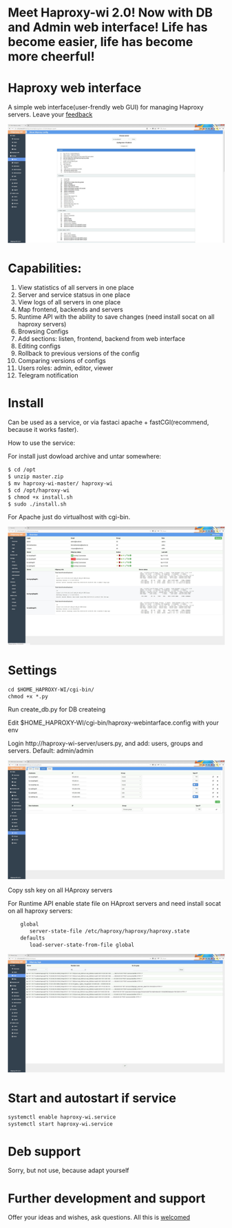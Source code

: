 # Meet Haproxy-wi 2.0! Now with DB and Admin web interface! Life has become easier, life has become more cheerful!

# Haproxy web interface
A simple web interface(user-frendly web GUI) for managing Haproxy servers. Leave your [feedback](https://github.com/Aidaho12/haproxy-wi/issues)

![alt text](image/haproxy-wi-config-show.jpeg "Show config page")

# Capabilities:
1. View statistics of all servers in one place
2. Server and service statsus in one place
3. View logs of all servers in one place
4. Map frontend, backends and servers
5. Runtime API with the ability to save changes (need install socat on all haproxy servers)
6. Browsing Configs
7. Add sections: listen, frontend, backend from web interface
8. Editing configs
9. Rollback to previous versions of the config
10. Comparing versions of configs
11. Users roles: admin, editor, viewer
12. Telegram notification

# Install
Can be used as a service, or via fastaci apache + fastCGI(recommend, because it works faster).

How to use the service:

For install just dowload archive and untar somewhere:
```
$ cd /opt
$ unzip master.zip
$ mv haproxy-wi-master/ haproxy-wi
$ cd /opt/haproxy-wi
$ chmod +x install.sh
$ sudo ./install.sh
```

For Apache just do virtualhost with cgi-bin.

![alt text](image/haproxy-wi-overview.jpeg "Overview page")

# Settings
```
cd $HOME_HAPROXY-WI/cgi-bin/
chmod +x *.py
```

Run create_db.py for DB createing

Edit $HOME_HAPROXY-WI/cgi-bin/haproxy-webintarface.config with your env

Login http://haproxy-wi-server/users.py, and add: users, groups and servers. Default: admin/admin

![alt text](image/haproxy-wi-admin-area.jpeg "Admin area")

Copy ssh key on all HAproxy servers

For Runtime API enable state file on HAproxt servers and need install socat on all haproxy servers:
```
    global
       server-state-file /etc/haproxy/haproxy/haproxy.state
    defaults
       load-server-state-from-file global
   ```
![alt text](image/haproxy-wi-logs.jpeg "View logs page")

# Start and autostart if service
```
systemctl enable haproxy-wi.service
systemctl start haproxy-wi.service
```

# Deb support

Sorry, but not use, because  adapt yourself

# Further development and support

Offer your ideas and wishes, ask questions. All this is [welcomed](https://github.com/Aidaho12/haproxy-wi/issues)



